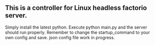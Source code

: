 This is a controller for Linux headless factorio server. 
---
Simply install the latest python. Execute python main.py and the server should run properly. 
Remember to change the startup_command to your own config and save. json config file work in progress. 